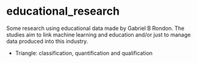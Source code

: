
# educational_research
Some research using educational data made by Gabriel B Rondon. The studies aim to link machine learning and education and/or just to manage data produced into this industry.

- Triangle: classification, quantification and qualification
